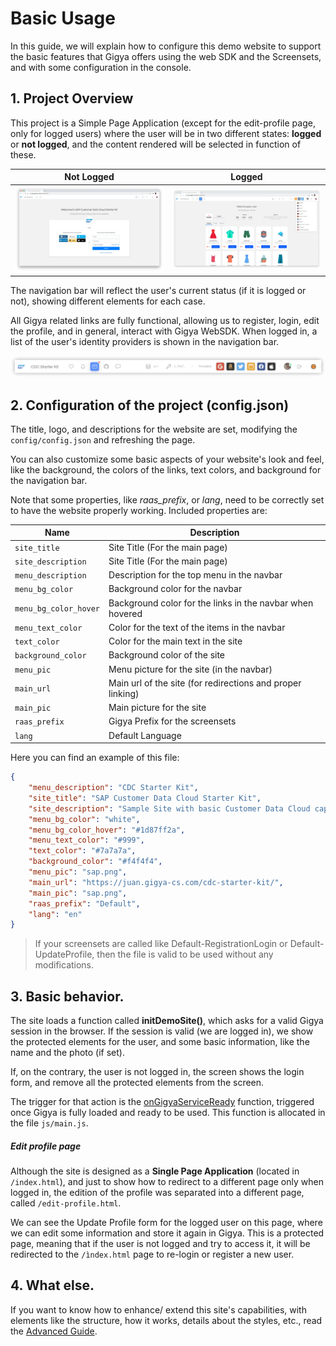 # Basic Usage

In this guide, we will explain how to configure this demo website to support the basic features that Gigya offers using the web SDK and the Screensets, and with some configuration in the console.

## 1. Project Overview

This project is a Simple Page Application (except for the edit-profile page, only for logged users) where the user will be in two different states: __logged__ or __not logged__, and the content rendered will be selected in function of these.

| Not Logged | Logged |
|-|-|
|![Not Logged](img/basic/0-not-logged.png)|![Logged](img/basic/1-logged-with-language.png)



The navigation bar will reflect the user's current status (if it is logged or not), showing different elements for each case.

All Gigya related links are fully functional, allowing us to register, login, edit the profile, and in general, interact with Gigya WebSDK. When logged in, a list of the user's identity providers is shown in the navigation bar.

![Bar Example](img/basic/0-example-bar-1.png)


## 2. Configuration of the project (config.json)

The title, logo, and descriptions for the website are set, modifying the ```config/config.json``` and refreshing the page.

You can also customize some basic aspects of your website's look and feel, like the background, the colors of the links, text colors, and background for the navigation bar.

Note that some properties, like _raas_prefix_, or _lang_, need to be correctly set to have the website properly working. Included properties are:


| Name | Description |
|-|-|
|```site_title```|Site Title (For the main page)
|```site_description```|Site Title (For the main page)
|```menu_description```|Description for the top menu in the navbar
|```menu_bg_color```|Background color for the navbar
|```menu_bg_color_hover```|Background color for the links in the navbar when hovered
|```menu_text_color```|Color for the text of the items in the navbar
|```text_color```|Color for the main text in the site
|```background_color```|Background color of the site
|```menu_pic```|Menu picture for the site (in the navbar)
|```main_url```|Main url of the site (for redirections and proper linking)
|```main_pic```|Main picture for the site
|```raas_prefix```|Gigya Prefix for the screensets
|```lang```|Default Language


Here you can find an example of this file:

```json
{
    "menu_description": "CDC Starter Kit",
    "site_title": "SAP Customer Data Cloud Starter Kit",
    "site_description": "Sample Site with basic Customer Data Cloud capabilities",
    "menu_bg_color": "white",
    "menu_bg_color_hover": "#1d87ff2a",
    "menu_text_color": "#999",
    "text_color": "#7a7a7a",
    "background_color": "#f4f4f4",
    "menu_pic": "sap.png",
    "main_url": "https://juan.gigya-cs.com/cdc-starter-kit/",
    "main_pic": "sap.png",
    "raas_prefix": "Default",
    "lang": "en"
}
```
> If your screensets are called like Default-RegistrationLogin or Default-UpdateProfile, then the file is valid to be used without any modifications.


## 3. Basic behavior.

The site loads a function called **initDemoSite()**, which asks for a valid Gigya session in the browser. If the session is valid (we are logged in), we show the protected elements for the user, and some basic information, like the name and the photo (if set).

If, on the contrary, the user is not logged in, the screen shows the login form, and remove all the protected elements from the screen.

The trigger for that action is the [onGigyaServiceReady](https://developers.gigya.com/display/GD/onGigyaServiceReady+Template) function, triggered once Gigya is fully loaded and ready to be used. This function is allocated in the file ```js/main.js```.


##### Edit profile page
Although the site is designed as a __Single Page Application__ (located in ```/index.html```), and just to show how to redirect to a different page only when logged in, the edition of the profile was separated into a different page, called ```/edit-profile.html```.

We can see the Update Profile form for the logged user on this page, where we can edit some information and store it again in Gigya. This is a protected page, meaning that if the user is not logged and try to access it, it will be redirected to the ```/ìndex.html``` page to re-login or register a new user.

## 4. What else.

If you want to know how to enhance/ extend this site's capabilities, with elements like the structure, how it works, details about the styles, etc., read the [Advanced Guide](advanced.md).
